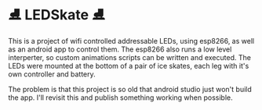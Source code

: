 # ⛸️ LEDSkate ⛸️
This is a project of wifi controlled addressable LEDs, using esp8266, as well as an android app to control them.
The esp8266 also runs a low level interperter, so custom animations scripts can be written and executed.
The LEDs were mounted at the bottom of a pair of ice skates, each leg with it's own controller and battery.

The problem is that this project is so old that android studio just won't build the app.
I'll revisit this and publish something working when possible.

